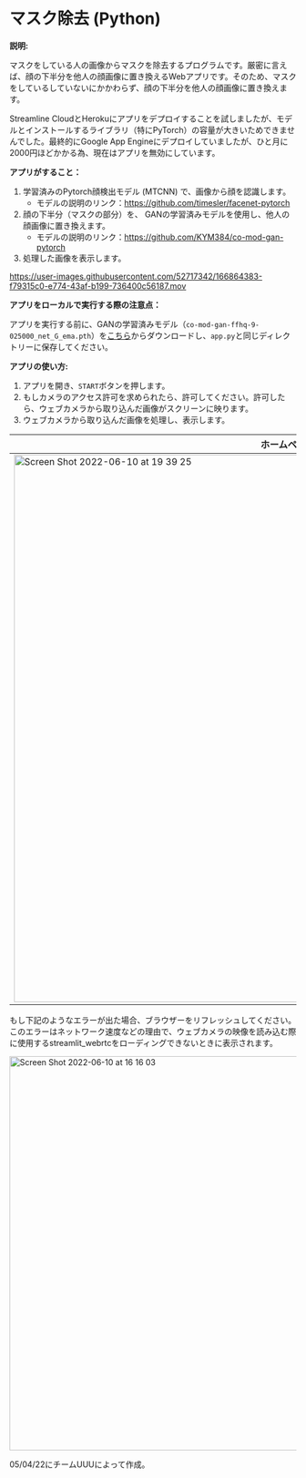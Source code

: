 # マスク除去 (Python)





**説明:**

マスクをしている人の画像からマスクを除去するプログラムです。厳密に言えば、顔の下半分を他人の顔画像に置き換えるWebアプリです。そのため、マスクをしているしていないにかかわらず、顔の下半分を他人の顔画像に置き換えます。

Streamline CloudとHerokuにアプリをデプロイすることを試しましたが、モデルとインストールするライブラリ（特にPyTorch）の容量が大きいためできませんでした。最終的にGoogle App Engineにデプロイしていましたが、ひと月に2000円ほどかかる為、現在はアプリを無効にしています。

**アプリがすること：**

1. 学習済みのPytorch顔検出モデル (MTCNN) で、画像から顔を認識します。
    - モデルの説明のリンク：https://github.com/timesler/facenet-pytorch
3. 顔の下半分（マスクの部分）を、 GANの学習済みモデルを使用し、他人の顔画像に置き換えます。
    - モデルの説明のリンク：https://github.com/KYM384/co-mod-gan-pytorch
4. 処理した画像を表示します。

https://user-images.githubusercontent.com/52717342/166864383-f79315c0-e774-43af-b199-736400c56187.mov


**アプリをローカルで実行する際の注意点：**

アプリを実行する前に、GANの学習済みモデル（`co-mod-gan-ffhq-9-025000_net_G_ema.pth`）を[こちら](https://maildluteducn-my.sharepoint.com/:u:/g/personal/zengyu_mail_dlut_edu_cn/Ee1YPJG2Y7NDnUjJBf-SipoBBSlbv8QfFy6K7lsiiiiFHg?download=1)からダウンロードし、`app.py`と同じディレクトリーに保存してください。

**アプリの使い方:**
1. アプリを開き、`START`ボタンを押します。
2. もしカメラのアクセス許可を求められたら、許可してください。許可したら、ウェブカメラから取り込んだ画像がスクリーンに映ります。
3. ウェブカメラから取り込んだ画像を処理し、表示します。

| ホームページ |  
| ------ | 
| <img width="961" alt="Screen Shot 2022-06-10 at 19 39 25" src="https://user-images.githubusercontent.com/52717342/173052321-3db86f98-21fd-430a-a3bb-99e1fb712ee0.png"> |  

もし下記のようなエラーが出た場合、ブラウザーをリフレッシュしてください。このエラーはネットワーク速度などの理由で、ウェブカメラの映像を読み込む際に使用するstreamlit_webrtcをローディングできないときに表示されます。

<img width="692" alt="Screen Shot 2022-06-10 at 16 16 03" src="https://user-images.githubusercontent.com/52717342/173049060-ba300862-782a-4e19-a965-abbcd7526a1e.png">

05/04/22にチームUUUによって作成。
